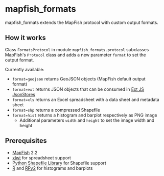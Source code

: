 mapfish_formats
===============

mapfish_formats extends the MapFish protocol with custom output formats.

How it works
------------
Class `FormatsProtocol` in module `mapfish_formats.protocol` subclasses MapFish's `Protocol` class and adds a new
parameter `format` to set the output format.

Currently available:
* `format=geojson` returns GeoJSON objects (MapFish default output format)
* `format=ext` returns JSON objects that can be consumed in [Ext JS JsonStores](http://docs.sencha.com/extjs/3.4.0/#!/api/Ext.data.JsonStore)
* `format=xls` returns an Excel spreadsheet with a data sheet and metadata sheet
* `format=shp` returns a compressed Shapefile
* `format=hist` returns a histogram and barplot respectively as PNG image
  * Additional parameters `width` and `height` to set the image width and height

Prerequisites
-------------
* [MapFish](http://www.mapfish.org) 2.2
* [xlwt](http://www.python-excel.org/) for spreadsheet support
* [Python Shapefile Library](https://code.google.com/p/pyshp/) for Shapefile support
* [R](http://www.r-project.org/) and [RPy2](http://rpy.sourceforge.net/rpy2.html) for histograms and barplots
